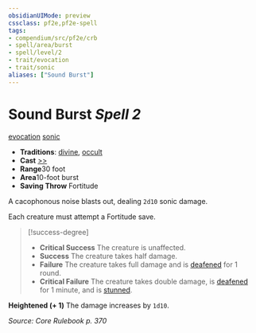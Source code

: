 ```yaml
---
obsidianUIMode: preview
cssclass: pf2e,pf2e-spell
tags:
- compendium/src/pf2e/crb
- spell/area/burst
- spell/level/2
- trait/evocation
- trait/sonic
aliases: ["Sound Burst"]
---
```

# Sound Burst *Spell 2*   
[evocation](../../rules/traits/evocation.md)  [sonic](../../rules/traits/sonic.md)  

- **Traditions**: [divine](../../rules/traits/divine.md), [occult](../../rules/traits/occult.md)
- **Cast** [>>](../../rules/core-rulebook/chapter-9-playing-the-game.md#Actions "Two-Action") 
- **Range**30 foot
- **Area**10-foot burst
- **Saving Throw** Fortitude

A cacophonous noise blasts out, dealing `2d10` sonic damage.

Each creature must attempt a Fortitude save.

> [!success-degree] 
> - **Critical Success** The creature is unaffected.
> - **Success** The creature takes half damage.
> - **Failure** The creature takes full damage and is [deafened](../../rules/conditions.md#Deafened) for 1 round.
> - **Critical Failure** The creature takes double damage, is [deafened](../../rules/conditions.md#Deafened) for 1 minute, and is [stunned](../../rules/conditions.md#Stunned).

**Heightened (+ 1)** The damage increases by `1d10`.

*Source: Core Rulebook p. 370*